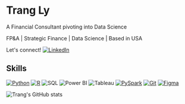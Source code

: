   # Trang Ly
  
  A Financial Consultant pivoting into Data Science
  
  FP&A | Strategic Finance | Data Science | Based in USA

  Let's connect!
  [![LinkedIn](https://img.shields.io/badge/-LinkedIn-0077B5?style=flat&logo=linkedin&logoColor=white)](https://www.linkedin.com/in/trangly901) 
  
  ## Skills
  [![Python](https://img.shields.io/badge/Python-3776AB?style=flat&logo=python&logoColor=white)](https://www.python.org/)
  [![R](https://img.shields.io/badge/R-276DC3?style=flat&logo=r&logoColor=white)](https://www.r-project.org/about.html)
  ![SQL](https://img.shields.io/badge/SQL-336791?style=flat&logo=postgresql&logoColor=white)
  ![Power BI](https://img.shields.io/badge/PowerBI-F2C811?style=flat&logo=powerbi&logoColor=black)
  ![Tableau](https://img.shields.io/badge/Tableau-E97627?style=flat&logo=tableau&logoColor=white)
  [![PySpark](https://img.shields.io/badge/PySpark-E34A1F?style=flat&logo=apache-spark&logoColor=white)](https://spark.apache.org/docs/latest/api/python/index.html)
  [![Git](https://img.shields.io/badge/Git-F05032?style=flat&logo=git&logoColor=white)](https://github.com)
  [![Figma](https://img.shields.io/badge/Figma-F24E1E?style=flat&logo=figma&logoColor=white)](https://www.figma.com/)



  ![Trang's GitHub stats](https://github-readme-stats.vercel.app/api?username=tly23&show_icons=true&theme=dark)

  

<!---
tly23/tly23 is a ✨ special ✨ repository because its `README.md` (this file) appears on your GitHub profile.
You can click the Preview link to take a look at your changes.
--->
